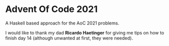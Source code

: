 # Advent Of Code 2021

A Haskell based approach for the AoC 2021 problems.

I would like to thank my dad **Ricardo Haetinger** for giving me tips on how to finish day 14 (although unwanted at first, they were needed).

